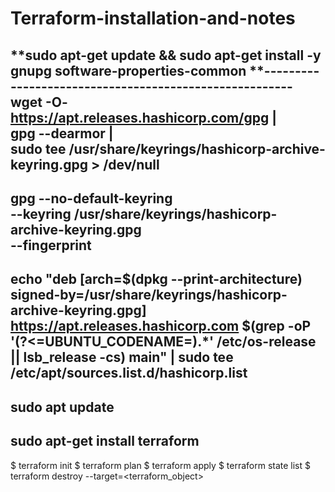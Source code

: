 # Terraform-installation-and-notes

**sudo apt-get update && sudo apt-get install -y gnupg software-properties-common
**-------------------------------------------------------
wget -O- https://apt.releases.hashicorp.com/gpg | \
gpg --dearmor | \
sudo tee /usr/share/keyrings/hashicorp-archive-keyring.gpg > /dev/null
--------------------------------------------------------
gpg --no-default-keyring \
--keyring /usr/share/keyrings/hashicorp-archive-keyring.gpg \
--fingerprint
---------------------------------------------------------------
echo "deb [arch=$(dpkg --print-architecture) signed-by=/usr/share/keyrings/hashicorp-archive-keyring.gpg] https://apt.releases.hashicorp.com $(grep -oP '(?<=UBUNTU_CODENAME=).*' /etc/os-release || lsb_release -cs) main" | sudo tee /etc/apt/sources.list.d/hashicorp.list
------------------------------------------------------------
sudo apt update
---------------------
sudo apt-get install terraform
----------------------------------------
$ terraform init
$ terraform plan
$ terraform apply
$ terraform state list
$ terraform destroy --target=<terraform_object> 
